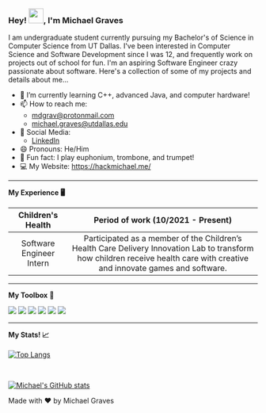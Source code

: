 ### Hey! <img src="https://raw.githubusercontent.com/MartinHeinz/MartinHeinz/master/wave.gif" width="30px">, I'm Michael Graves

I am undergraduate student currently pursuing my Bachelor's of Science in Computer Science from UT Dallas. I've been interested in Computer Science and Software Development since I was 12, and frequently work on projects out of school for fun. I'm an aspiring Software Engineer crazy passionate about software. Here's a collection of some of my projects and details about me...

- 📖 I’m currently learning C++, advanced Java, and computer hardware!
- 📫 How to reach me: 
  - mdgrav@protonmail.com
  - michael.graves@utdallas.edu
- 📣 Social Media:
  - [LinkedIn](https://www.linkedin.com/in/michaelgrav/)
- 😄 Pronouns: He/Him
- 🎼 Fun fact: I play euphonium, trombone, and trumpet!
- 💻 My Website: https://hackmichael.me/

---

**My Experience 🖥** 
<br>

| Children's Health | Period of work (10/2021 - Present) |
|:---------:|:----------------------------------:|
| Software Engineer Intern |Participated as a member of the Children’s Health Care Delivery Innovation Lab to transform how children receive health care with creative and innovate games and software. |

---
**My Toolbox** 🧰 

<img src="https://img.shields.io/badge/Python-3776AB?style=for-the-badge&logo=python&logoColor=white"/> <img src="https://img.shields.io/badge/Java-ED8B00?style=for-the-badge&logo=java&logoColor=white"/>
<img src="https://img.shields.io/badge/HTML5-E34F26?style=for-the-badge&logo=html5&logoColor=white"/>
<img src="https://img.shields.io/badge/CSS3-1572B6?style=for-the-badge&logo=css3&logoColor=white"/>
<img src="https://img.shields.io/badge/Xcode-007ACC?style=flat-square&logo=Xcode&logoColor=white" />
<img src="https://img.shields.io/badge/Visual_Studio_Code-0078D4?style=for-the-badge&logo=visual%20studio%20code&logoColor=white"/>

---
**My Stats! 📈**
<br>
<br>
[![Top Langs](https://github-readme-stats.vercel.app/api/top-langs/?username=nsx00&hide=javascript,html,css&theme=dark)](https://github.com/anuraghazra/github-readme-stats)

<br>

[![Michael's GitHub stats](https://github-readme-stats.vercel.app/api?username=nsx00&theme=dark)](https://github.com/anuraghazra/github-readme-stats)
<footer>Made with ❤️ by Michael Graves</footer>
